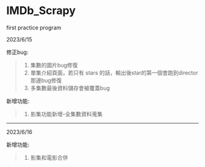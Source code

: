 # IMDb_Scrapy  
first practice program  
  
2023/6/15
  
修正bug:  
>   1. 集數的圖片bug修復  
>   2. 單集介紹頁面，若只有 stars 的話，輸出後star的第一個會跑到director那邊bug修復  
>   3. 多集數最後資料儲存會被覆蓋bug
  
新增功能:  
>   1. 影集功能新增-全集數資料蒐集  
***
2023/6/16
  
新增功能:  
>   1. 影集和電影合併  
